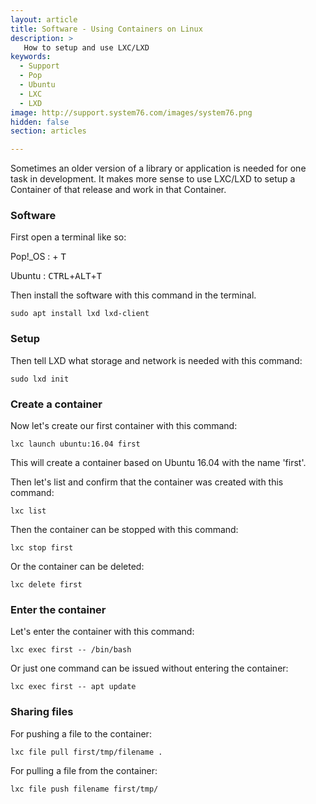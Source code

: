 ```yaml
---
layout: article
title: Software - Using Containers on Linux
description: >
   How to setup and use LXC/LXD
keywords:
  - Support
  - Pop
  - Ubuntu
  - LXC
  - LXD
image: http://support.system76.com/images/system76.png
hidden: false
section: articles

---
```


Sometimes an older version of a library or application is needed for one task in development. It makes more sense to use LXC/LXD to setup a Container of that release and work in that Container.

### Software 

First open a terminal like so:

Pop!_OS : <kbd><span class="fl-pop-key"></span></kbd> + <kbd>T</kbd>

Ubuntu : <kbd>CTRL</kbd>+<kbd>ALT</kbd>+<kbd>T</kbd>

Then install the software with this command in the terminal.

```
sudo apt install lxd lxd-client
```

### Setup

Then tell LXD what storage and network is needed with this command:

```
sudo lxd init
```

### Create a container

Now let's create our first container with this command:

```
lxc launch ubuntu:16.04 first
```

This will create a container based on Ubuntu 16.04 with the name 'first'.

Then let's list and confirm that the container was created with this command:

```
lxc list
```

Then the container can be stopped with this command:

```
lxc stop first
```

Or the container can be deleted:

```
lxc delete first
```

### Enter the container

Let's enter the container with this command:

```
lxc exec first -- /bin/bash
```

Or just one command can be issued without entering the container:

```
lxc exec first -- apt update
```

### Sharing files

For pushing a file to the container:

```
lxc file pull first/tmp/filename .
```

For pulling a file from the container:

```
lxc file push filename first/tmp/
```
